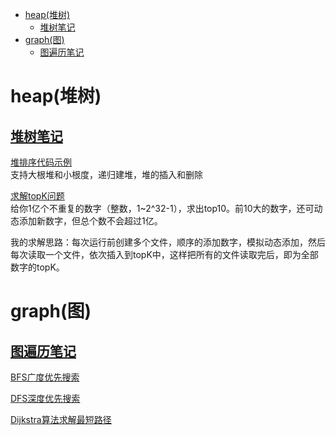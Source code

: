* [heap(堆树)](#heap%E5%A0%86%E6%A0%91)
  * [堆树笔记](#%E5%A0%86%E6%A0%91%E7%AC%94%E8%AE%B0)
* [graph(图)](#graph%E5%9B%BE)
  * [图遍历笔记](#%E5%9B%BE%E9%81%8D%E5%8E%86%E7%AC%94%E8%AE%B0)
# heap(堆树)
## [堆树笔记](./Heap.md)

[堆排序代码示例](src/com/zxj/heap/HeapSort.java)<br>
支持大根堆和小根度，递归建堆，堆的插入和删除

[求解topK问题](src/com/zxj/heap/TopK.java)<br>
给你1亿个不重复的数字（整数，1~2^32-1），求出top10。前10大的数字，还可动态添加新数字，但总个数不会超过1亿。

我的求解思路：每次运行前创建多个文件，顺序的添加数字，模拟动态添加，然后每次读取一个文件，依次插入到topK中，这样把所有的文件读取完后，即为全部数字的topK。

# graph(图)
## [图遍历笔记](./Graph.md)

[BFS广度优先搜索](src/com/zxj/graph/BFS.java)

[DFS深度优先搜索](src/com/zxj/graph/DFS.java)

[Dijkstra算法求解最短路径](src/com/zxj/graph/Dijkstra.java)
